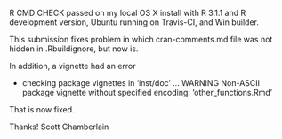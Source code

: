 R CMD CHECK passed on my local OS X install with R 3.1.1 and R development version, Ubuntu running on Travis-CI, and Win builder.

This submission fixes problem in which cran-comments.md file was not hidden in .Rbuildignore, but now is. 

In addition, a vignette had an error

* checking package vignettes in ‘inst/doc’ ... WARNING
  Non-ASCII package vignette without specified encoding:
   ‘other_functions.Rmd’
   
That is now fixed.

Thanks! Scott Chamberlain
